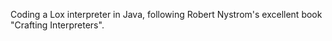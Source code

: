 Coding a Lox interpreter in Java, following Robert Nystrom's excellent book "Crafting 
Interpreters".
